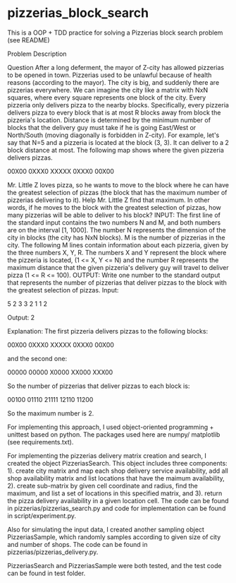 # pizzerias_block_search
This is a OOP + TDD practice for solving a Pizzerias block search problem (see README) 

Problem Description

Question
After a long deferment, the mayor of Z-city has allowed pizzerias to be opened in town. Pizzerias used to be unlawful because of health reasons (according to the mayor). The city is big, and suddenly there are pizzerias everywhere.
We can imagine the city like a matrix with NxN squares, where every square represents one block of the city. Every pizzeria only delivers pizza to the nearby blocks. Specifically, every pizzeria delivers pizza to every block that is at most R blocks away from block the pizzeria's location. Distance is determined by the minimum number of blocks that the delivery guy must take if he is going East/West or North/South (moving diagonally is forbidden in Z-city). For example, let's say that N=5 and a pizzeria is located at the block (3, 3). It can deliver to a 2 block distance at most. The following map shows where the given pizzeria delivers pizzas.

00X00
0XXX0
XXXXX
0XXX0
00X00

Mr. Little Z loves pizza, so he wants to move to the block where he can have the greatest selection of pizzas (the block that has the maximum number of pizzerias delivering to it).
Help Mr. Little Z find that maximum. In other words, if he moves to the block with the greatest selection of pizzas, how many pizzerias will be able to deliver to his block?
INPUT:
The first line of the standard input contains the two numbers N and M, and both numbers are on the interval [1, 1000]. The number N represents the dimension of the city in blocks (the city has NxN blocks). M is the number of pizzerias in the city. The following M lines contain information about each pizzeria, given by the three numbers X, Y, R. The numbers X and Y represent the block where the pizzeria is located, (1 <= X, Y <= N) and the number R represents the maximum distance that the given pizzeria's delivery guy will travel to deliver pizza (1 <= R <= 100).
OUTPUT:
Write one number to the standard output that represents the number of pizzerias that deliver pizzas to the block with the greatest selection of pizzas.
Input:

5 2
3 3 2
1 1 2

Output:
2

Explanation:
The first pizzeria delivers pizzas to the following blocks:

00X00
0XXX0
XXXXX
0XXX0
00X00

and the second one:

00000
00000
X0000
XX000
XXX00

So the number of pizzerias that deliver pizzas to each block is:

00100
01110
21111
12110
11200

So the maximum number is 2.


For implementing this approach, I used object-oriented programming + unittest based on python. The packages used here are numpy/ matplotlib (see requirements.txt). 

For implementing the pizzerias delivery matrix creation and search, I created the object PizzeriasSearch. This object includes three components: 1). create city matrix and map each shop delivery service availability, add all shop availability matrix and list locations that have the maimum availability, 2). create sub-matrix by given cell coordinate and radius, find the maximum, and list a set of locations in this specified matrix, and 3). return the pizza delivery availability in a given location cell. The code can be found in pizzerias/pizzerias_search.py and code for implementation can be found in script/experiment.py. 

Also for simulating the input data, I created another sampling object PizzeriasSample, which randomly samples according to given size of city and number of shops. The code can be found in pizzerias/pizzerias_delivery.py. 

PizzeriasSearch and PizzeriasSample were both tested, and the test code can be found in test folder. 
